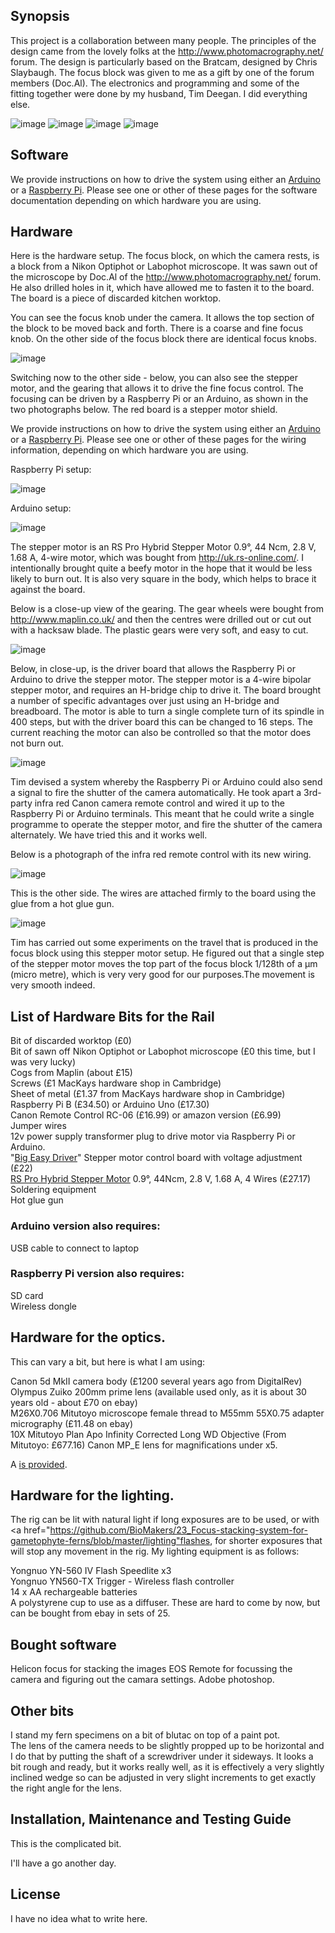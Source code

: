 
## Synopsis

This project is a collaboration between many people. The principles of the design came from the lovely folks at the http://www.photomacrography.net/ forum. The design is particularly based on the Bratcam, designed by Chris Slaybaugh. The focus block was given to me as a gift by one of the forum members (Doc.Al). The electronics and programming and some of the fitting together were done by my husband, Tim Deegan. I did everything else.

<img src="images/banner.jpg" alt="image"/>

<img src="images/Jennifer-Deegan.jpg" alt="image"/>
<img src="images/Tim Deegan.jpg" alt="image"/>
<img src="images/Richard Mortier.jpg" alt="image"/>



## Software

We provide instructions on how to drive the system using either an <a href="https://github.com/BioMakers/23_Focus-stacking-system-for-gametophyte-ferns/blob/master/ArduinoMethod.md">Arduino</a> or a <a href="https://github.com/BioMakers/23_Focus-stacking-system-for-gametophyte-ferns/blob/master/RaspberryPiMethod.md">Raspberry Pi</a>. Please see one or other of these pages for the software documentation depending on which hardware you are using. 


## Hardware

Here is the hardware setup. The focus block, on which the camera rests, is a block from a Nikon Optiphot or Labophot microscope. It was sawn out of the microscope by Doc.Al of the http://www.photomacrography.net/ forum. He also drilled holes in it, which have allowed me to fasten it to the board. The board is a piece of discarded kitchen worktop.

You can see the focus knob under the camera. It allows the top section of the block to be moved back and forth. There is a coarse and fine focus knob. On the other side of the focus block there are identical focus knobs. 

<img src="images/IMG_5249.JPG" alt="image"/>

Switching now to the other side - below, you can also see the stepper motor, and the gearing that allows it to drive the fine focus control. The focusing can be driven by a Raspberry Pi or an Arduino, as shown in the two photographs below. The red board is a stepper motor shield. 

We provide instructions on how to drive the system using either an <a href="https://github.com/BioMakers/23_Focus-stacking-system-for-gametophyte-ferns/blob/master/ArduinoMethod.md">Arduino</a> or a <a href="https://github.com/BioMakers/23_Focus-stacking-system-for-gametophyte-ferns/blob/master/RaspberryPiMethod.md">Raspberry Pi</a>. Please see one or other of these pages for the wiring information, depending on which hardware you are using. 

Raspberry Pi setup:

<img src="images/IMG_5239.JPG" alt="image"/>

Arduino setup:

<img src="images/IMG_5946.JPG" alt="image"/>

The stepper motor is an RS Pro Hybrid Stepper Motor 0.9°, 44 Ncm, 2.8 V, 1.68 A, 4-wire motor, which was bought from http://uk.rs-online.com/. I intentionally brought quite a beefy motor in the hope that it would be less likely to burn out. It is also very square in the body, which helps to brace it against the board. 

Below is a close-up view of the gearing. The gear wheels were bought from http://www.maplin.co.uk/ and then the centres were drilled out or cut out with a hacksaw blade. The plastic gears were very soft, and easy to cut. 

<img src="images/IMG_5238.JPG" alt="image"/>

Below, in close-up, is the driver board that allows the Raspberry Pi or Arduino to drive the stepper motor. The stepper motor is a 4-wire bipolar stepper motor, and requires an H-bridge chip to drive it. The board brought a number of specific advantages over just using an H-bridge and breadboard. The motor is able to turn a single complete turn of its spindle in 400 steps, but with the driver board this can be changed to 16 steps. The current reaching the motor can also be controlled so that the motor does not burn out. 


<img src="images/IMG_5240.JPG" alt="image"/>




Tim devised a system whereby the Raspberry Pi or Arduino could also send a signal to fire the shutter of the camera automatically. He took apart a 3rd-party infra red Canon camera remote control and wired it up to the Raspberry Pi or Arduino terminals. This meant that he could write a single programme to operate the stepper motor, and fire the shutter of the camera alternately. We have tried this and it works well. 

Below is a photograph of the infra red remote control with its new wiring. 

<img src="images/_MG_5899.JPG" alt="image"/>

This is the other side. The wires are attached firmly to the board using the glue from a hot glue gun. 

<img src="images/_MG_5900.JPG" alt="image"/>


Tim has carried out some experiments on the travel that is produced in the focus block using this stepper motor setup. He figured out that a single step of the stepper motor moves the top part of the focus block 1/128th of a μm (micro metre), which is very very good for our purposes.The movement is very smooth indeed. 


## List of Hardware Bits for the Rail

Bit of discarded worktop (£0)<br>
Bit of sawn off Nikon Optiphot or Labophot microscope (£0 this time, but I was very lucky)<br>
Cogs from Maplin (about £15)<br>
Screws (£1 MacKays hardware shop in Cambridge)<br>
Sheet of metal (£1.37 from MacKays hardware shop in Cambridge)<br>
Raspberry Pi B (£34.50) or Arduino Uno (£17.30)<br>
Canon Remote Control RC-06 (£16.99) or amazon version (£6.99)<br>
Jumper wires<br>
12v power supply transformer plug to drive motor via Raspberry Pi or Arduino. <br>
"<a href="https://www.coolcomponents.co.uk/en/big-easy-driver.html?gclid=Cj0KCQjwlMXMBRC1ARIsAKKGuwi1l4njTmxLjw_-HU0Y6a0uq0VRKntCE-Y4QuHq51zZWsJd3BriBewaAuWZEALw_wcB">Big Easy Driver</a>" Stepper motor control board with voltage adjustment (£22)<br>
<a href="http://uk.rs-online.com/web/p/stepper-motors/5350401/">RS Pro Hybrid Stepper Motor</a> 0.9°, 44Ncm, 2.8 V, 1.68 A, 4 Wires (£27.17)<br>
Soldering equipment<br>
Hot glue gun

### Arduino version also requires:

USB cable to connect to laptop

### Raspberry Pi version also requires:

SD card<br>
Wireless dongle 

## Hardware for the optics. 

This can vary a bit, but here is what I am using:

Canon 5d MkII camera body (£1200 several years ago from DigitalRev)<br>
Olympus Zuiko 200mm prime lens (available used only, as it is about 30 years old - about £70 on ebay)<br>
M26X0.706 Mitutoyo microscope female thread to M55mm 55X0.75 adapter micrography (£11.48 on ebay)<br>
10X Mitutoyo Plan Apo Infinity Corrected Long WD Objective (From Mitutoyo: £677.16)
Canon MP_E lens for magnifications under x5.

A <a href="https://github.com/BioMakers/23_Focus-stacking-system-for-gametophyte-ferns/blob/master/optics"> is provided</a>. 

## Hardware for the lighting. 

The rig can be lit with natural light if long exposures are to be used, or with <a href="https://github.com/BioMakers/23_Focus-stacking-system-for-gametophyte-ferns/blob/master/lighting"flashes</a>, for shorter exposures that will stop any movement in the rig. My lighting equipment is as follows:

Yongnuo YN-560 IV Flash Speedlite x3<br>
Yongnuo YN560-TX Trigger - Wireless flash controller<br>
14 x AA rechargeable batteries<br>
A polystyrene cup to use as a diffuser. These are hard to come by now, but can be bought from ebay in sets of 25.

## Bought software

Helicon focus for stacking the images
EOS Remote for focussing the camera and figuring out the camara settings. 
Adobe photoshop. 

## Other bits

I stand my fern specimens on a bit of blutac on top of a paint pot. <br>
The lens of the camera needs to be slightly propped up to be horizontal and I do that by putting the shaft of a screwdriver under it sideways. It looks a bit rough and ready, but it works really well, as it is effectively a very slightly inclined wedge so can be adjusted in very slight increments to get exactly the right angle for the lens. 



## Installation, Maintenance and Testing Guide

This is the complicated bit. 

I'll have a go another day. 


## License

I have no idea what to write here. 
